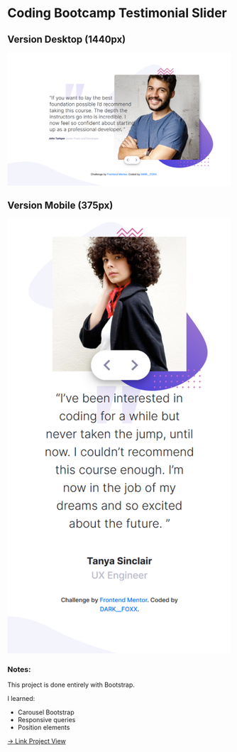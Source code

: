 # Coding Bootcamp Testimonial Slider 

## Version Desktop (1440px)
![Image screen John](https://github.com/DarkFoxxIT/FrontendMentorProjects/blob/master/CodingBootcampTestimonialSlider/Screenshot_2020-06-22%20Frontend%20Mentor%20Coding%20Bootcamp%20Testimonials%20Slider(3).png)
## Version Mobile (375px)
![Image screen Tanya](https://github.com/DarkFoxxIT/FrontendMentorProjects/blob/master/CodingBootcampTestimonialSlider/Screenshot_2020-06-22%20Frontend%20Mentor%20Coding%20Bootcamp%20Testimonials%20Slider(2).png)

### Notes:
This project is done entirely with Bootstrap.

I learned:
- Carousel Bootstrap
- Responsive queries
- Position elements

[-> Link Project View](https://frontend-mentor-projects-sand.vercel.app)

